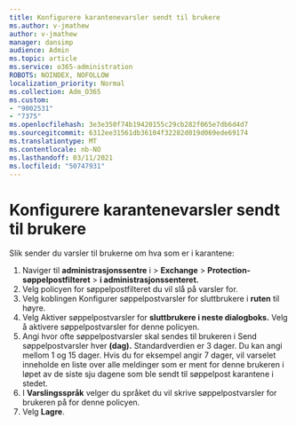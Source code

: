 ```yaml
---
title: Konfigurere karantenevarsler sendt til brukere
ms.author: v-jmathew
author: v-jmathew
manager: dansimp
audience: Admin
ms.topic: article
ms.service: o365-administration
ROBOTS: NOINDEX, NOFOLLOW
localization_priority: Normal
ms.collection: Adm_O365
ms.custom:
- "9002531"
- "7375"
ms.openlocfilehash: 3e3e350f74b19420155c29cb282f065e7db6d4d7
ms.sourcegitcommit: 6312ee31561db36104f32282d019d069ede69174
ms.translationtype: MT
ms.contentlocale: nb-NO
ms.lasthandoff: 03/11/2021
ms.locfileid: "50747931"
---
```

# <a name="configure-quarantine-notifications-sent-to-users"></a>Konfigurere karantenevarsler sendt til brukere

Slik sender du varsler til brukerne om hva som er i karantene:

1. Naviger til **administrasjonssentre** i  >  **Exchange**  >  **Protection-søppelpostfilteret**  >  **i administrasjonssenteret.**
2. Velg policyen for søppelpostfilteret du vil slå på varsler for.
3. Velg koblingen Konfigurer søppelpostvarsler for sluttbrukere i **ruten** til høyre.
4. Velg Aktiver søppelpostvarsler for **sluttbrukere i neste dialogboks.** Velg å aktivere søppelpostvarsler for denne policyen.
5. Angi hvor ofte søppelpostvarsler skal sendes til brukeren i Send søppelpostvarsler hver **(dag).** Standardverdien er 3 dager. Du kan angi mellom 1 og 15 dager. Hvis du for eksempel angir 7 dager, vil varselet inneholde en liste over alle meldinger som er ment for denne brukeren i løpet av de siste sju dagene som ble sendt til søppelpost karantene i stedet.
6. I **Varslingsspråk** velger du språket du vil skrive søppelpostvarsler for brukeren på for denne policyen.
7. Velg **Lagre**.
